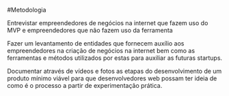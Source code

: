 #Metodologia

Entrevistar empreendedores de negócios na internet que fazem uso do MVP e empreendedores que não fazem uso da ferramenta

Fazer um levantamento de entidades que fornecem auxílio aos empreendedores na criação de negócios na internet bem como as ferramentas e métodos utilizados por estas para auxiliar as futuras startups.

Documentar através de vídeos e fotos as etapas do desenvolvimento de um produto mínimo viável para que desenvolvedores web possam ter ideia de como é o processo a partir de experimentação prática.